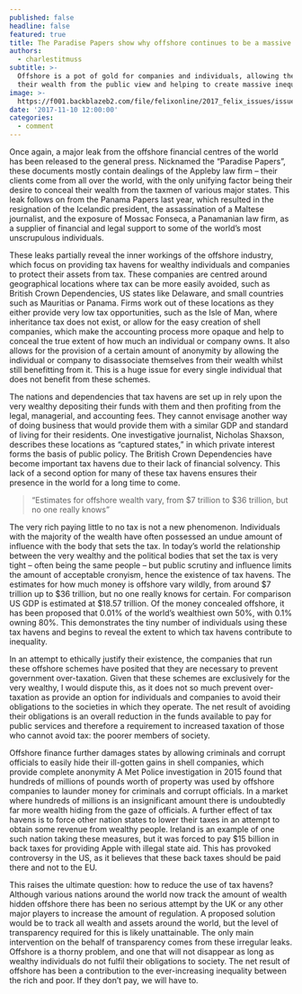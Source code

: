 ```yaml
---
published: false
headline: false
featured: true
title: The Paradise Papers show why offshore continues to be a massive problem
authors:
  - charlestitmuss
subtitle: >-
  Offshore is a pot of gold for companies and individuals, allowing them to hide
  their wealth from the public view and helping to create massive inequality 
image: >-
  https://f001.backblazeb2.com/file/felixonline/2017_felix_issues/issue_1675/1675_comment_money.jpg
date: '2017-11-10 12:00:00'
categories:
  - comment
---
```

Once again, a major leak from the offshore financial centres of the world has been released to the general press. Nicknamed the “Paradise Papers”, these documents mostly contain dealings of the Appleby law firm – their clients come from all over the world, with the only unifying factor being their desire to conceal their wealth from the taxmen of various major states. This leak follows on from the Panama Papers last year, which resulted in the resignation of the Icelandic president, the assassination of a Maltese journalist, and the exposure of Mossac Fonseca, a Panamanian law firm, as a supplier of financial and legal support to some of the world’s most unscrupulous individuals.

These leaks partially reveal the inner workings of the offshore industry, which focus on providing tax havens for wealthy individuals and companies to protect their assets from tax. These companies are centred around geographical locations where tax can be more easily avoided, such as British Crown Dependencies, US states like Delaware, and small countries such as Mauritias or Panama. Firms work out of these locations as they either provide very low tax opportunities, such as the Isle of Man, where inheritance tax does not exist, or allow for the easy creation of shell companies, which make the accounting process more opaque and help to conceal the true extent of how much an individual or company owns. It also allows for the provision of a certain amount of anonymity by allowing the individual or company to disassociate themselves from their wealth whilst still benefitting from it. This is a huge issue for every single individual that does not benefit from these schemes.

The nations and dependencies that tax havens are set up in rely upon the very wealthy depositing their funds with them and then profiting from the legal, managerial, and accounting fees. They cannot envisage another way of doing business that would provide them with a similar GDP and standard of living for their residents. One investigative journalist, Nicholas Shaxson, describes these locations as “captured states,” in which private interest forms the basis of public policy. The British Crown Dependencies have become important tax havens due to their lack of financial solvency. This lack of a second option for many of these tax havens ensures their presence in the world for a long time to come. 

> “Estimates for offshore wealth vary, from $7 trillion to $36 trillion, but no one really knows”

The very rich paying little to no tax is not a new phenomenon. Individuals with the majority of the wealth have often possessed an undue amount of influence with the body that sets the tax. In today’s world the relationship between the very wealthy and the political bodies that set the tax is very tight – often being the same people – but public scrutiny and influence limits the amount of acceptable cronyism, hence the existence of tax havens. The estimates for how much money is offshore vary wildly, from around $7 trillion up to $36 trillion, but no one really knows for certain. For comparison US GDP is estimated at $18.57 trillion. Of the money concealed offshore, it has been proposed that 0.01% of the world’s wealthiest own 50%, with 0.1% owning 80%. This demonstrates the tiny number of individuals using these tax havens and begins to reveal the extent to which tax havens contribute to inequality.

In an attempt to ethically justify their existence, the companies that run these offshore schemes have posited that they are necessary to prevent government over-taxation. Given that these schemes are exclusively for the very wealthy, I would dispute this, as it does not so much prevent over-taxation as provide an option for individuals and companies to avoid their obligations to the societies in which they operate.  The net result of avoiding their obligations is an overall reduction in the funds available to pay for public services and therefore a requirement to increased taxation of those who cannot avoid tax: the poorer members of society.

Offshore finance further damages states by allowing criminals and corrupt officials to easily hide their ill-gotten gains in shell companies, which provide complete anonymity A Met Police investigation in 2015 found that hundreds of millions of pounds worth of property was used by offshore companies to launder money for criminals and corrupt officials. In a market where hundreds of millions is an insignificant amount there is undoubtedly far more wealth hiding from the gaze of officials.
A further effect of tax havens is to force other nation states to lower their taxes in an attempt to obtain some revenue from wealthy people. Ireland is an example of one such nation taking these measures, but it was forced to pay $15 billion in back taxes for providing Apple with illegal state aid. This has provoked controversy in the US, as it believes that these back taxes should be paid there and not to the EU. 

This raises the ultimate question: how to reduce the use of tax havens? Although various nations around the world now track the amount of wealth hidden offshore there has been no serious attempt by the UK or any other major players to increase the amount of regulation. A proposed solution would be to track all wealth and assets around the world, but the level of transparency required for this is likely unattainable. The only main intervention on the behalf of transparency comes from these irregular leaks. Offshore is a thorny problem, and one that will not disappear as long as wealthy individuals do not fulfil their obligations to society.
The net result of offshore has been a contribution to the ever-increasing inequality between the rich and poor. If they don’t pay, we will have to.
